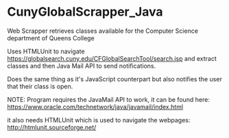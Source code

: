 # CunyGlobalScrapper_Java
Web Scrapper retrieves classes available for the Computer Science department of Queens College

Uses HTMLUnit to navigate https://globalsearch.cuny.edu/CFGlobalSearchTool/search.jsp and extract classes and then Java Mail API to send notifications.

Does the same thing as it's JavaScript counterpart but also notifies the user that their class is open. 

NOTE: Program requires the JavaMail API to work, it can be found here: https://www.oracle.com/technetwork/java/javamail/index.html

it also needs HTMLUnit which is used to navigate the webpages: http://htmlunit.sourceforge.net/
